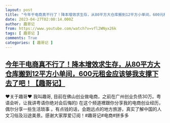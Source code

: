 ```yaml
---
layout: post
title: "今年干电商真不行了！降本增效求生存，从80平方大仓库搬到12平方小单间，600元租金应该够我支撑下去了吧！【趣哥记】"
date: 2023-04-27T02:00:14.000Z
author: 趣哥记
from: https://www.youtube.com/watch?v=vfl2WNyx26k
tags: [ 趣哥记 ]
comments: True
categories: [ 趣哥记 ]
---
```

<!--1682560814000-->
[今年干电商真不行了！降本增效求生存，从80平方大仓库搬到12平方小单间，600元租金应该够我支撑下去了吧！【趣哥记】](https://www.youtube.com/watch?v=vfl2WNyx26k)
------

<div>
♥关于趣哥♥ 我叫趣哥,  目前在佛山创业做电商，之前在广州创业负债30万。粤语会听，让我讲粤语你绝对会后悔的) 在这个频道裡跟你分享我的电商创业经历，偶尔分享一些生活琐事 。有点钱的话，会跑远点的地方旅游，真实了解中国的人文习俗及沿途美景。感谢大家厚爱订阅！#趣哥记#电商#拼多多
</div>
